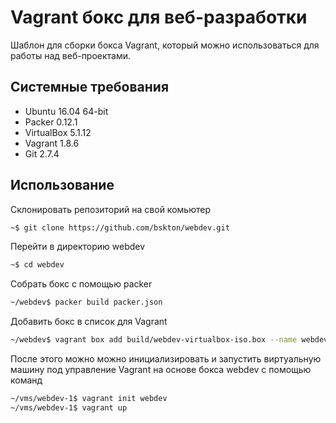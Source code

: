 # Vagrant бокс для веб-разработки

Шаблон для сборки бокса Vagrant, который можно использоваться для работы над веб-проектами.

## Системные требования

 * Ubuntu 16.04 64-bit
 * Packer 0.12.1
 * VirtualBox 5.1.12
 * Vagrant 1.8.6
 * Git 2.7.4

## Использование

Склонировать репозиторий на свой комьютер
```bash
~$ git clone https://github.com/bskton/webdev.git
```

Перейти в директорию webdev
```bash
~$ cd webdev
```

Собрать бокс с помощью packer
```bash
~/webdev$ packer build packer.json
```

Добавить бокс в список для Vagrant
```bash
~/webdev$ vagrant box add build/webdev-virtualbox-iso.box --name webdev
```

После этого можно можно инициализировать и запустить виртуальную машину под управление Vagrant на основе бокса webdev с помощью команд
```bash
~/vms/webdev-1$ vagrant init webdev
~/vms/webdev-1$ vagrant up
```